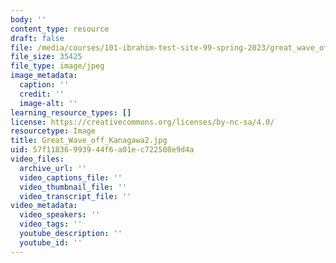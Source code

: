 ```yaml
---
body: ''
content_type: resource
draft: false
file: /media/courses/101-ibrahim-test-site-99-spring-2023/great_wave_off_kanagawa2.jpg
file_size: 35425
file_type: image/jpeg
image_metadata:
  caption: ''
  credit: ''
  image-alt: ''
learning_resource_types: []
license: https://creativecommons.org/licenses/by-nc-sa/4.0/
resourcetype: Image
title: Great_Wave_off_Kanagawa2.jpg
uid: 57f11836-9939-44f6-a01e-c722508e9d4a
video_files:
  archive_url: ''
  video_captions_file: ''
  video_thumbnail_file: ''
  video_transcript_file: ''
video_metadata:
  video_speakers: ''
  video_tags: ''
  youtube_description: ''
  youtube_id: ''
---
```

